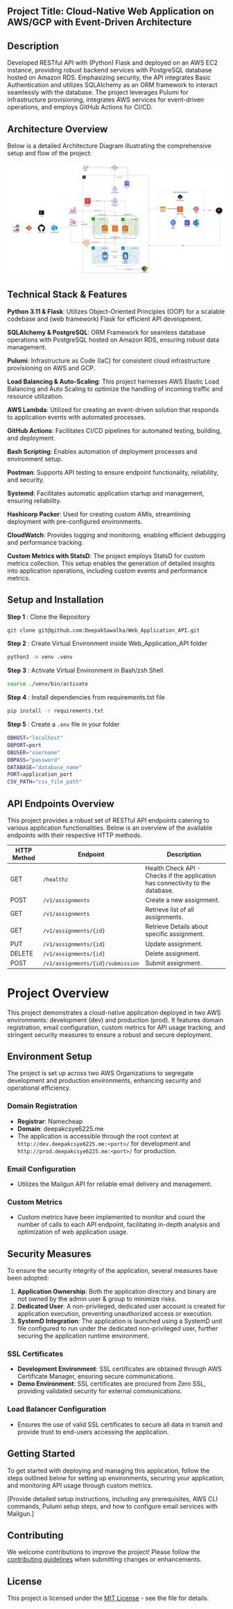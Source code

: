 ## Project Title: Cloud-Native Web Application on AWS/GCP with Event-Driven Architecture

## Description
Developed RESTful API with (Python) Flask and deployed on an AWS EC2 instance, providing robust backend services with PostgreSQL database hosted on Amazon RDS. Emphasizing security, the API integrates Basic Authentication and utilizes SQLAlchemy as an ORM framework to interact seamlessly with the database. The project leverages Pulumi for infrastructure provisioning, integrates AWS services for event-driven operations, and employs GitHub Actions for CI/CD.

## Architecture Overview
Below is a detailed Architecture Diagram illustrating the comprehensive setup and flow of the project:

<p align="center">
<img src="Architecture_Diagram.png" />
</p>


## Technical Stack & Features

**Python 3.11 & Flask**: Utilizes Object-Oriented Principles (OOP) for a scalable codebase and (web framework) Flask for efficient API development.

**SQLAlchemy & PostgreSQL**: ORM Framework for seamless database operations with PostgreSQL hosted on Amazon RDS, ensuring robust data management.

**Pulumi**: Infrastructure as Code (IaC) for consistent cloud infrastructure provisioning on AWS and GCP.

**Load Balancing & Auto-Scaling**: This project harnesses AWS Elastic Load Balancing and Auto Scaling to optimize the handling of incoming traffic and resource utilization. 

**AWS Lambda**: Utilized for creating an event-driven solution that responds to application events with automated processes.

**GitHub Actions**: Facilitates CI/CD pipelines for automated testing, building, and deployment.

**Bash Scripting**: Enables automation of deployment processes and environment setup.

**Postman**: Supports API testing to ensure endpoint functionality, reliability, and security.

**Systemd**: Facilitates automatic application startup and management, ensuring reliability.

**Hashicorp Packer**: Used for creating custom AMIs, streamlining deployment with pre-configured environments.

**CloudWatch**: Provides logging and monitoring, enabling efficient debugging and performance tracking.

**Custom Metrics with StatsD**: The project employs StatsD for custom metrics collection. This setup enables the generation of detailed insights into application operations, including custom events and performance metrics.

## Setup and Installation

**Step 1** : Clone the Repository
```bash
git clone git@github.com:DeepakSawalka/Web_Application_API.git
```
**Step 2** : Create Virtual Environment inside Web_Application_API folder
```bash
python3 -m venv .venv
```
**Step 3** : Activate Virtual Environment in Bash/zsh Shell
```bash
source ./venv/bin/activate
```
**Step 4** : Install dependencies from requirements.txt file
```bash
pip install -r requirements.txt
```
**Step 5** : Create a `.env` file in your folder
```bash
DBHOST="localhost"
DBPORT=port
DBUSER="username"
DBPASS="password"
DATABASE="database_name"
PORT=application_port
CSV_PATH="csv_file_path"
```
## API Endpoints Overview

This project provides a robust set of RESTful API endpoints catering to various application functionalities. Below is an overview of the available endpoints with their respective HTTP methods.

| HTTP Method | Endpoint                            | Description                                 |
|-------------|-------------------------------------|---------------------------------------------|
| GET         | `/healthz`                          | Health Check API - Checks if the application has connectivity to the database. |
| POST        | `/v1/assignments`                   | Create a new assignment. |
| GET         | `/v1/assignments`                   | Retrieve list of all assignments. |
| GET         | `/v1/assignments/{id}`              | Retrieve Details about specific assignment. |
| PUT         | `/v1/assignments/{id}`              | Update assignment.                       |
| DELETE      | `/v1/assignments/{id}`              | Delete assignment.     |
| POST        | `/v1/assignments/{id}/submission`   | Submit assignment.     |


# Project Overview

This project demonstrates a cloud-native application deployed in two AWS environments: development (dev) and production (prod). It features domain registration, email configuration, custom metrics for API usage tracking, and stringent security measures to ensure a robust and secure deployment.

## Environment Setup

The project is set up across two AWS Organizations to segregate development and production environments, enhancing security and operational efficiency.

### Domain Registration

- **Registrar**: Namecheap
- **Domain**: deepakcsye6225.me
- The application is accessible through the root context at `http://dev.deepakcsye6225.me:<port>/` for development and `http://prod.deepakcsye6225.me:<port>/` for production.

### Email Configuration

- Utilizes the Mailgun API for reliable email delivery and management.

### Custom Metrics

- Custom metrics have been implemented to monitor and count the number of calls to each API endpoint, facilitating in-depth analysis and optimization of web application usage.

## Security Measures

To ensure the security integrity of the application, several measures have been adopted:

1. **Application Ownership**: Both the application directory and binary are not owned by the admin user & group to minimize risks.
2. **Dedicated User**: A non-privileged, dedicated user account is created for application execution, preventing unauthorized access or execution.
3. **SystemD Integration**: The application is launched using a SystemD unit file configured to run under the dedicated non-privileged user, further securing the application runtime environment.

### SSL Certificates

- **Development Environment**: SSL certificates are obtained through AWS Certificate Manager, ensuring secure communications.
- **Demo Environment**: SSL certificates are procured from Zero SSL, providing validated security for external communications.

### Load Balancer Configuration

- Ensures the use of valid SSL certificates to secure all data in transit and provide trust to end-users accessing the application.

## Getting Started

To get started with deploying and managing this application, follow the steps outlined below for setting up environments, securing your application, and monitoring API usage through custom metrics.

[Provide detailed setup instructions, including any prerequisites, AWS CLI commands, Pulumi setup steps, and how to configure email services with Mailgun.]

## Contributing

We welcome contributions to improve the project! Please follow the [contributing guidelines](CONTRIBUTING.md) when submitting changes or enhancements.

## License

This project is licensed under the [MIT License](LICENSE.md) - see the file for details.
